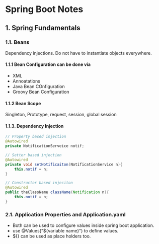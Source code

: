 # Spring Boot Notes

## 1. Spring Fundamentals

### 1.1. Beans

Dependency injections. Do not have to instantiate objects everywhere.

#### 1.1.1 Bean Configuration can be done via

+ XML
+ Annoatations
+ Java Bean COnfiguration
+ Groovy Bean Configuration

#### 1.1.2 Bean Scope

Singleton, Prototype, request, session, global session

#### 1.1.3. Dependency Injection

```java
// Property based injection
@Autowired
private NotificationServeice notif;

// Setter based injection
@Autowired
private void setNotificaiton(NotificationService n){
    this.notif = n;
}

// Constructor based injeciton
@Autowired
public theClassName className(Notification n){
    this.notif = n;
}
```

### 2.1. Application Properties and Application.yaml

+ Both can be used to configure values inside spring boot application.
+ use @Values("${variable name}") to define values.
+ ${} can be used as place holders too.
